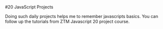 #20 JavaScript Projects

Doing such daily projects helps me to remember javascripts basics.
You can follow up the tutorials from ZTM Javascript 20 project course.
